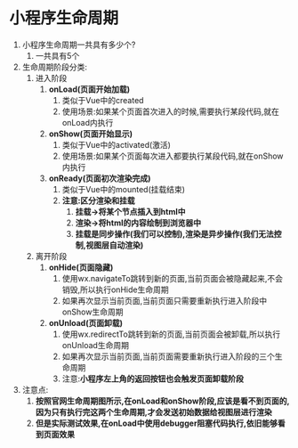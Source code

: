 # 小程序生命周期

1. 小程序生命周期一共具有多少个?
   1. 一共具有5个
2. 生命周期阶段分类:
   1. 进入阶段
      1. **onLoad(页面开始加载)**
         1. 类似于Vue中的created
         2. 使用场景:如果某个页面首次进入的时候,需要执行某段代码,就在onLoad内执行
      2. **onShow(页面开始显示)**
         1. 类似于Vue中的activated(激活)
         2. 使用场景:如果某个页面每次进入都要执行某段代码,就在onShow内执行
      3. **onReady(页面初次渲染完成)**
         1. 类似于Vue中的mounted(挂载结束)
         2. **注意:区分渲染和挂载**
            1. **挂载->将某个节点插入到html中**
            2. **渲染->将html的内容绘制到浏览器中**
            3. **挂载是同步操作(我们可以控制),渲染是异步操作(我们无法控制,视图层自动渲染)**
   2. 离开阶段
      1. **onHide(页面隐藏)**
         1. 使用wx.navigateTo跳转到新的页面,当前页面会被隐藏起来,不会销毁,所以执行onHide生命周期
         2. 如果再次显示当前页面,当前页面只需要重新执行进入阶段中onShow生命周期
      2. **onUnload(页面卸载)**
         1. 使用wx.redirectTo跳转到新的页面,当前页面会被卸载,所以执行onUnload生命周期
         2. 如果再次显示当前页面,当前页面需要重新执行进入阶段的三个生命周期
         3. 注意:**小程序左上角的返回按钮也会触发页面卸载阶段**
3. 注意点:
   1. **按照官网生命周期图所示,在onLoad和onShow阶段,应该是看不到页面的,因为只有执行完这两个生命周期,才会发送初始数据给视图层进行渲染**
   2. **但是实际测试效果,在onLoad中使用debugger阻塞代码执行,依旧能够看到页面效果**